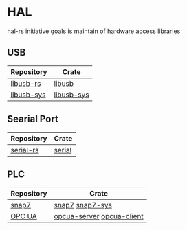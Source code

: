 # HAL

hal-rs initiative goals is maintain of hardware access libraries


## USB

| Repository | Crate |
| --- | --- |
| [libusb-rs](https://github.com/dcuddeback/libusb-rs)  | [libusb](https://crates.io/crates/libusb)  |
| [libusb-sys](https://github.com/dcuddeback/libusb-sys)  | [libusb-sys](https://crates.io/crates/libusb-sys)  |


## Searial Port

| Repository | Crate |
| --- | --- |
| [serial-rs](https://github.com/dcuddeback/serial-rs)  | [serial](https://crates.io/crates/serial)  |


## PLC

| Repository | Crate |
| --- | --- |
| [snap7](https://github.com/hal-rs/snap7)  | [snap7](https://crates.io/crates/snap7) [snap7-sys](https://crates.io/crates/snap7-sys)  |
| [OPC UA](https://github.com/locka99/opcua)  | [opcua-server](https://crates.io/crates/opcua-server) [opcua-client](https://crates.io/crates/opcua-client)  |
